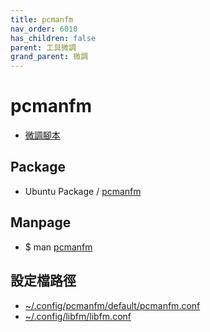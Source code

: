 ```yaml
---
title: pcmanfm
nav_order: 6010
has_children: false
parent: 工具微調
grand_parent: 微調
---
```



# pcmanfm

* [微調腳本](https://github.com/samwhelp/note-about-ubuntu/tree/gh-pages/_demo/adjustment/tool/pcmanfm)


## Package

* Ubuntu Package / [pcmanfm](https://packages.ubuntu.com/jammy/pcmanfm)


## Manpage

* $ man [pcmanfm](http://manpages.ubuntu.com/manpages/jammy/en/man1/pcmanfm.1.html)


## 設定檔路徑

* [~/.config/pcmanfm/default/pcmanfm.conf](https://github.com/samwhelp/note-about-ubuntu/blob/gh-pages/_demo/adjustment/tool/pcmanfm-qt/config/pcmanfm/default/pcmanfm.conf)
* [~/.config/libfm/libfm.conf](https://github.com/samwhelp/note-about-ubuntu/blob/gh-pages/_demo/adjustment/tool/pcmanfm-qt/config/libfm/libfm.conf)


